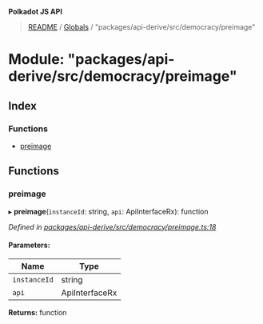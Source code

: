 **Polkadot JS API**

> [README](../README.md) / [Globals](../globals.md) / "packages/api-derive/src/democracy/preimage"

# Module: "packages/api-derive/src/democracy/preimage"

## Index

### Functions

* [preimage](_packages_api_derive_src_democracy_preimage_.md#preimage)

## Functions

### preimage

▸ **preimage**(`instanceId`: string, `api`: ApiInterfaceRx): function

*Defined in [packages/api-derive/src/democracy/preimage.ts:18](https://github.com/polkadot-js/api/blob/c6bc664f8/packages/api-derive/src/democracy/preimage.ts#L18)*

#### Parameters:

Name | Type |
------ | ------ |
`instanceId` | string |
`api` | ApiInterfaceRx |

**Returns:** function
